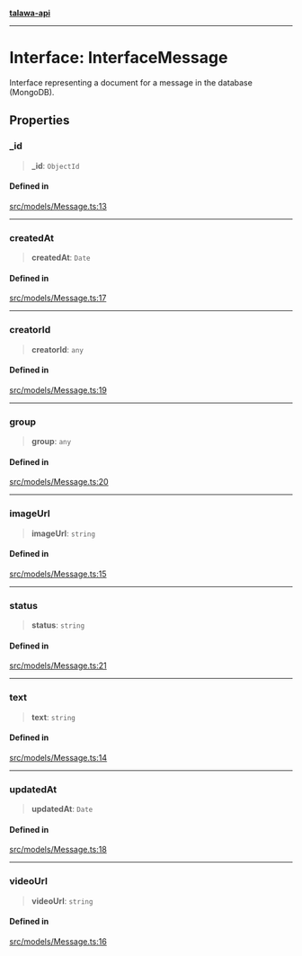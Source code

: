 [**talawa-api**](../../../README.md)

***

# Interface: InterfaceMessage

Interface representing a document for a message in the database (MongoDB).

## Properties

### \_id

> **\_id**: `ObjectId`

#### Defined in

[src/models/Message.ts:13](https://github.com/Suyash878/talawa-api/blob/e4413cec641a837926071678fed3c7f67234e31e/src/models/Message.ts#L13)

***

### createdAt

> **createdAt**: `Date`

#### Defined in

[src/models/Message.ts:17](https://github.com/Suyash878/talawa-api/blob/e4413cec641a837926071678fed3c7f67234e31e/src/models/Message.ts#L17)

***

### creatorId

> **creatorId**: `any`

#### Defined in

[src/models/Message.ts:19](https://github.com/Suyash878/talawa-api/blob/e4413cec641a837926071678fed3c7f67234e31e/src/models/Message.ts#L19)

***

### group

> **group**: `any`

#### Defined in

[src/models/Message.ts:20](https://github.com/Suyash878/talawa-api/blob/e4413cec641a837926071678fed3c7f67234e31e/src/models/Message.ts#L20)

***

### imageUrl

> **imageUrl**: `string`

#### Defined in

[src/models/Message.ts:15](https://github.com/Suyash878/talawa-api/blob/e4413cec641a837926071678fed3c7f67234e31e/src/models/Message.ts#L15)

***

### status

> **status**: `string`

#### Defined in

[src/models/Message.ts:21](https://github.com/Suyash878/talawa-api/blob/e4413cec641a837926071678fed3c7f67234e31e/src/models/Message.ts#L21)

***

### text

> **text**: `string`

#### Defined in

[src/models/Message.ts:14](https://github.com/Suyash878/talawa-api/blob/e4413cec641a837926071678fed3c7f67234e31e/src/models/Message.ts#L14)

***

### updatedAt

> **updatedAt**: `Date`

#### Defined in

[src/models/Message.ts:18](https://github.com/Suyash878/talawa-api/blob/e4413cec641a837926071678fed3c7f67234e31e/src/models/Message.ts#L18)

***

### videoUrl

> **videoUrl**: `string`

#### Defined in

[src/models/Message.ts:16](https://github.com/Suyash878/talawa-api/blob/e4413cec641a837926071678fed3c7f67234e31e/src/models/Message.ts#L16)
